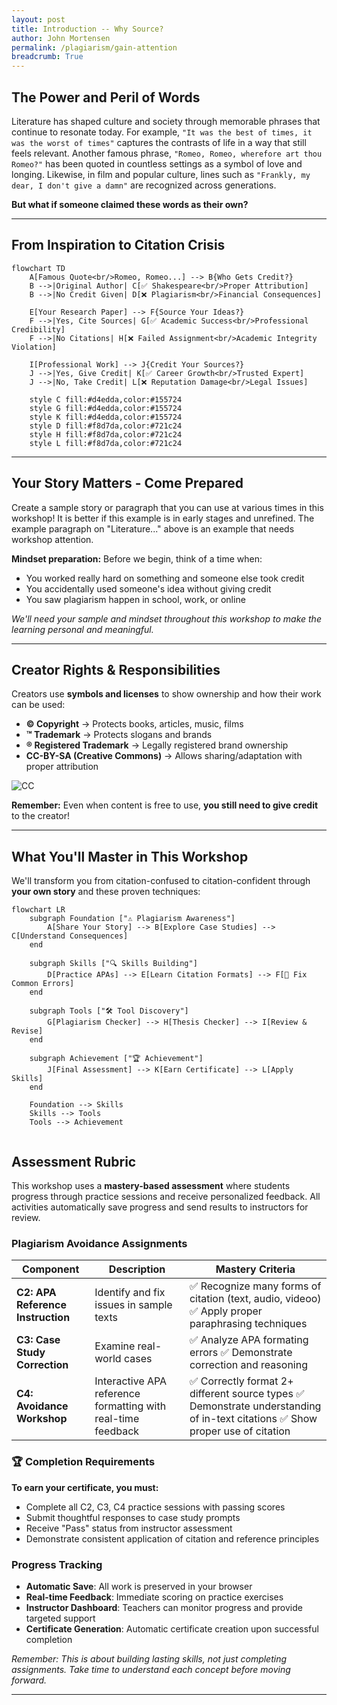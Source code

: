 ```yaml
---
layout: post
title: Introduction -- Why Source? 
author: John Mortensen
permalink: /plagiarism/gain-attention
breadcrumb: True
---
```


## The Power and Peril of Words

Literature has shaped culture and society through memorable phrases that continue to resonate today. For example, `"It was the best of times, it was the worst of times"` captures the contrasts of life in a way that still feels relevant. Another famous phrase, `"Romeo, Romeo, wherefore art thou Romeo?"` has been quoted in countless settings as a symbol of love and longing. Likewise, in film and popular culture, lines such as `"Frankly, my dear, I don't give a damn"` are recognized across generations.

**But what if someone claimed these words as their own?**

---

## From Inspiration to Citation Crisis

```mermaid
flowchart TD
    A[Famous Quote<br/>Romeo, Romeo...] --> B{Who Gets Credit?}
    B -->|Original Author| C[✅ Shakespeare<br/>Proper Attribution]
    B -->|No Credit Given| D[❌ Plagiarism<br/>Financial Consequences]
    
    E[Your Research Paper] --> F{Source Your Ideas?}
    F -->|Yes, Cite Sources| G[✅ Academic Success<br/>Professional Credibility]
    F -->|No Citations| H[❌ Failed Assignment<br/>Academic Integrity Violation]
    
    I[Professional Work] --> J{Credit Your Sources?}
    J -->|Yes, Give Credit| K[✅ Career Growth<br/>Trusted Expert]
    J -->|No, Take Credit| L[❌ Reputation Damage<br/>Legal Issues]
    
    style C fill:#d4edda,color:#155724
    style G fill:#d4edda,color:#155724
    style K fill:#d4edda,color:#155724
    style D fill:#f8d7da,color:#721c24
    style H fill:#f8d7da,color:#721c24
    style L fill:#f8d7da,color:#721c24
```

---

## Your Story Matters - Come Prepared

Create a sample story or paragraph that you can use at various times in this workshop! It is better if this example is in early stages and unrefined. The example paragraph on "Literature..." above is an example that needs workshop attention.

**Mindset preparation:** Before we begin, think of a time when:

- You worked really hard on something and someone else took credit
- You accidentally used someone's idea without giving credit
- You saw plagiarism happen in school, work, or online

*We'll need your sample and mindset throughout this workshop to make the learning personal and meaningful.*

---

## Creator Rights & Responsibilities

Creators use **symbols and licenses** to show ownership and how their work can be used:

- **© Copyright** → Protects books, articles, music, films  
- **™ Trademark** → Protects slogans and brands  
- **® Registered Trademark** → Legally registered brand ownership  
- **CC-BY-SA (Creative Commons)** → Allows sharing/adaptation with proper attribution  

![CC](https://mirrors.creativecommons.org/presskit/icons/cc.svg)

**Remember:** Even when content is free to use, **you still need to give credit** to the creator!

---

## What You'll Master in This Workshop

We'll transform you from citation-confused to citation-confident through **your own story** and these proven techniques:

```mermaid
flowchart LR
    subgraph Foundation ["⚠️ Plagiarism Awareness"]
        A[Share Your Story] --> B[Explore Case Studies] --> C[Understand Consequences]
    end
    
    subgraph Skills ["🔍 Skills Building"]
        D[Practice APAs] --> E[Learn Citation Formats] --> F[🔧 Fix Common Errors]
    end
    
    subgraph Tools ["🛠️ Tool Discovery"]
        G[Plagiarism Checker] --> H[Thesis Checker] --> I[Review & Revise]
    end
    
    subgraph Achievement ["🏆 Achievement"]
        J[Final Assessment] --> K[Earn Certificate] --> L[Apply Skills]
    end
    
    Foundation --> Skills
    Skills --> Tools
    Tools --> Achievement
        
```

## Assessment Rubric

This workshop uses a **mastery-based assessment** where students progress through practice sessions and receive personalized feedback. All activities automatically save progress and send results to instructors for review.

### Plagiarism Avoidance Assignments

| Component | Description | Mastery Criteria |
|-----------|-------------|------------------|
| **C2: APA Reference Instruction** | Identify and fix issues in sample texts | ✅ Recognize many forms of citation (text, audio, videoo)  ✅ Apply proper paraphrasing techniques |
| **C3: Case Study Correction** | Examine real-world cases | ✅ Analyze APA formating errors  ✅ Demonstrate correction and reasoning |
| **C4: Avoidance Workshop** | Interactive APA reference formatting with real-time feedback | ✅ Correctly format 2+ different source types  ✅ Demonstrate understanding of in-text citations  ✅ Show proper use of citation |

### 🏆 Completion Requirements

**To earn your certificate, you must:**

- Complete all C2, C3, C4 practice sessions with passing scores
- Submit thoughtful responses to case study prompts
- Receive "Pass" status from instructor assessment
- Demonstrate consistent application of citation and reference principles

### Progress Tracking

- **Automatic Save**: All work is preserved in your browser
- **Real-time Feedback**: Immediate scoring on practice exercises  
- **Instructor Dashboard**: Teachers can monitor progress and provide targeted support
- **Certificate Generation**: Automatic certificate creation upon successful completion

*Remember: This is about building lasting skills, not just completing assignments. Take time to understand each concept before moving forward.*

---
